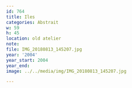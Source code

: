 ```yaml
---
id: 764
title: Iles
categories: Abstrait
w: 59
h: 45
location: old atelier
note:
file: IMG_20180813_145207.jpg
year: '2004'
year_start: 2004
year_end:
image: ../../media/img/IMG_20180813_145207.jpg

---
```

